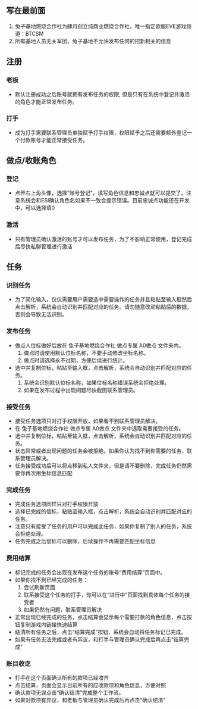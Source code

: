 ## 写在最前面
1. 兔子基地燃烧合作社为肆月创立纯商业燃烧合作社，唯一指定欧服EVE游戏频道：BTCSM
2. 所有基地人员无关军团，兔子基地不允许发布任何的招新相关的信息

## 注册
### 老板
- 默认注册成功之后账号就拥有发布任务的权限, 但是只有在系统中登记并激活的角色才能正常发布任务。
### 打手
- 成为打手需要联系管理员单独赋予打手权限，权限赋予之后还需要额外登记一个付款账号才能正常接受任务。
## 做点/收账角色
### 登记
- 点开右上角头像，选择“账号登记”，填写角色信息和忠诚点就可以提交了。注意系统会和ESI确认角色名如果不一致会提示错误。目前忠诚点功能还在开发中，可以选择填0
### 激活
- 只有管理员确认激活的账号才可以发布任务，为了不影响正常使用，登记完成后尽快私聊管理进行激活
## 任务
### 识别任务
- 为了简化输入，仅仅需要用户需要选中需要操作的任务并且粘贴至输入框然后点击解析，系统会自动识别并匹配对应的任务。请勿随意改动粘贴后的数据，否则会导致无法识别。
### 发布任务
- 做点人位标做好后放在 兔子基地燃烧合作社 做点专属 A0做点 文件夹内。
  1. 做点时请使用默认位标名称，不要手动修改坐标名称。
  2. 做点时请选择永不过期，方便后续进行统计。
- 选中并复制位标，粘贴至输入框，点击解析，系统会自动识别并匹配对应的任务。
  1. 系统会识别默认位标名称，如果位标名称错误系统会拒绝处理。
  2. 如果在发布过程中出现问题尽快截图联系管理员。
### 接受任务
- 接受任务选项只对打手权限开放，如果看不到联系管理员解决。
- 在 兔子基地燃烧合作社 做点专属 A0做点 文件夹中选取需要接受的任务。
- 选中并复制位标，粘贴至输入框，点击解析，系统会自动识别并匹配对应的任务。
- 状态异常或者出现问题的任务会被拒绝。如果你认为找不到你需要的任务，联系管理员解决。
- 任务接受成功后可以将点移到私人文件夹，但是请不要删除，完成任务仍然需要你再次用坐标信息匹配
### 完成任务
- 完成任务选项同样只对打手权限开放
- 选择已完成的信标，粘贴至输入框，点击解析，系统会自动识别并匹配对应的任务。
- 注意只有接受了任务的用户可以完成此任务，如果你复制了别人的任务，系统会拒绝处理。
- 任务完成之后信标可以删除，后续操作不再需要匹配坐标信息
### 费用结算
- 标记完成的任务会出现在发布这个任务的账号“费用结算”页面中。
- 如果你找不到已经完成的任务： 
    1. 尝试刷新页面
    2. 联系接受这个任务的打手，你可以在“进行中”页面找到具体每个任务的接受者
    3. 如果仍然有问题，联系管理员解决
- 正常出现已经完成的任务，点击结算会显示每个需要打款的角色信息，点击按钮复制游戏内链接快速结算
- 结清所有任务之后，点击“结算完成”按钮，系统会自动将任务标记已完成。
- 如果有任务无法完成或者有异议，和打手与管理员确认完成后再点击“结算完成”
### 账目收讫
- 打手在这个页面确认所有的款项已经收齐
- 点击结算，页面会显示目前所有的应收款项和角色信息，方便对照
- 确认款项无误点击“确认结清”完成整个工作流。
- 如果对款项有异议，和老板与管理员确认完成后再点击“确认结清”


